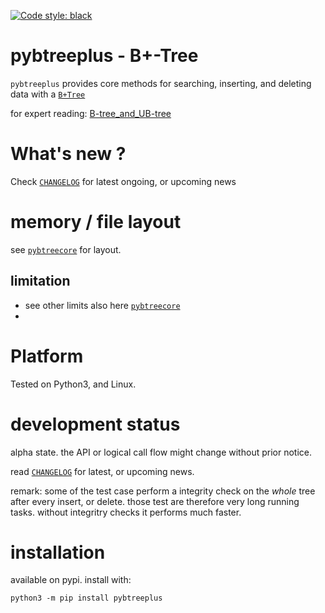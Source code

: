 
[![Code style: black](https://img.shields.io/badge/code%20style-black-000000.svg)](https://github.com/psf/black)


# pybtreeplus - B+-Tree 

`pybtreeplus` provides core methods for searching, inserting, and deleting data with a 
[`B+Tree`](https://en.wikipedia.org/wiki/B%2B_tree) 

for expert reading: 
[B-tree_and_UB-tree](http://www.scholarpedia.org/article/B-tree_and_UB-tree)


# What's new ?

Check
[`CHANGELOG`](https://github.com/kr-g/pybtreeplus/blob/main/CHANGELOG.MD)
for latest ongoing, or upcoming news


# memory / file layout

see [`pybtreecore`](https://github.com/kr-g/pybtreecore/) for layout.


## limitation

- see other limits also here [`pybtreecore`](https://github.com/kr-g/pybtreecore/)
- 

# Platform

Tested on Python3, and Linux.


# development status

alpha state.
the API or logical call flow might change without prior notice.

read [`CHANGELOG`](https://github.com/kr-g/pybtreeplus/blob/main/CHANGELOG.MD)
for latest, or upcoming news.

remark: some of the test case perform a integrity check on the _whole_ tree after every insert, or delete.
those test are therefore very long running tasks. without integritry checks it performs much faster.


# installation
    
available on pypi. install with:

    python3 -m pip install pybtreeplus
    
